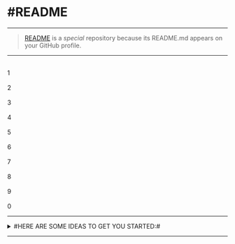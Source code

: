 #README
=========

---
>[README](https://raw.githubusercontent.com/Artnoc1/artnoc1/0_main_0/README.md) is a _special_ repository because its README.md appears on your GitHub profile.

---
<!--1--><br>1<!--/1--><br>	<!--2--><br>2<!--/2--><br>	<!--3--><br>3<!--/3--><br>	<!--4--><br>4<!--/4--><br>	<!--5--><br>5<!--/5--><br>	<!--6--><br>6<!--/6--><br>	<!--7--><br>7<!--/7--><br>	<!--8--><br>8<!--/8--><br>	<!--9--><br>9<!--/9--><br>	<!--0--><br>0<!--/0--><br>	

---
<details markdown='1'><summary>
#HERE ARE SOME IDEAS TO GET YOU STARTED:#
</summary><br>
	<details markdown='1'><summary>
		\	CURRENTLY WORKING ON:	\
	</summary><br>
		\1\... ... ... ...\... ... ... ...\... ... ... ...\... ... ... ...<br><br>
		\2\... ... ... ...\... ... ... ...\... ... ... ...\... ... ... ...<br><br>
		\3\... ... ... ...\... ... ... ...\... ... ... ...\... ... ... ...<br><br>
		\4\... ... ... ...\... ... ... ...\... ... ... ...\... ... ... ...<br><br>
		\5\... ... ... ...\... ... ... ...\... ... ... ...\... ... ... ...<br><br>
	</details><br><!----><!---->
	<details markdown='1'><summary>
		\	CURRENTLY LEARNING:	\
	</summary><br>
		\1\... ... ... ...\... ... ... ...\... ... ... ...\... ... ... ...<br><br>
		\2\... ... ... ...\... ... ... ...\... ... ... ...\... ... ... ...<br><br>
		\3\... ... ... ...\... ... ... ...\... ... ... ...\... ... ... ...<br><br>
		\4\... ... ... ...\... ... ... ...\... ... ... ...\... ... ... ...<br><br>
		\5\... ... ... ...\... ... ... ...\... ... ... ...\... ... ... ...<br><br>
	</details><br><!----><!---->
	<details markdown='1'><summary>
		\	LOOKING TO COLLABORATE ON:	\
	</summary><br>
		\1\... ... ... ...\... ... ... ...\... ... ... ...\... ... ... ...<br><br>
		\2\... ... ... ...\... ... ... ...\... ... ... ...\... ... ... ...<br><br>
		\3\... ... ... ...\... ... ... ...\... ... ... ...\... ... ... ...<br><br>
		\4\... ... ... ...\... ... ... ...\... ... ... ...\... ... ... ...<br><br>
		\5\... ... ... ...\... ... ... ...\... ... ... ...\... ... ... ...<br><br>
	</details><br><!----><!---->
	<details markdown='1'><summary>
		\	LOOKING FOR HELP WITH:	\
	</summary><br>
		1	<br>
		2	<br>
		3	<br>
		4	<br>
		5	<br>
	</details><br><!----><!---->
	<details markdown='1'><summary>
		\	ASK ME ABOUT:	\
	</summary><br>
		1	<br>
		2	<br>
		3	<br>
		4	<br>
		5	<br>
	</details><br><!----><!---->
	<details markdown='1'><summary>
\	HOW TO REACH ME:	\
	</summary><br>
		1	<br>
		2	<br>
		3	<br>
		4	<br>
		5	<br>
	</details><br><!----><!---->  
	<details markdown='1'><summary>
\	PRONOUNS:	\
	</summary><br>
		1	<br>
		2	<br>
		3	<br>
		4	<br>
		5	<br>
	</details><br><!----><!---->
	<details markdown='1'><summary>
\	FUN FACT:	\
	</summary><br>
		1	<br>
		2	<br>
		3	<br>
		4	<br>
		5	<br>
	</details><br><!----><!---->
</details>
<!--	FOOTER	--><!--	/FOOTER	-->

---  
